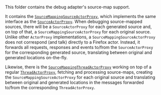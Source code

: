 This folder contains the debug adapter's source-map support.

It contains the [`SourceMappingSourceActorProxy`](./source.ts), which implements the same interface
as the [`SourceActorProxy`](../source.ts).
When debugging source-mapped sources, there will be a `SourceActorProxy` for each generated source
and, on top of that, a `SourceMappingSourceActorProxy` for each original source. Unlike other
`ActorProxy` implementations, a `SourceMappingSourceActorProxy` does not correspond (and talk)
directly to a Firefox actor. Instead, it forwards all requests, responses and events to/from the
`SourceActorProxy` for the corresponding generated source, translating between original and
generated locations on-the-fly.

Likewise, there is the [`SourceMappingThreadActorProxy`](./thread.ts) working on top of a
regular [`ThreadActorProxy`](../thread.ts), fetching and processing source-maps, creating the
`SourceMappingSourceActorProxy` for each original source and translating between original and
generated locations in the messages forwarded to/from the corresponding `ThreadActorProxy`.
